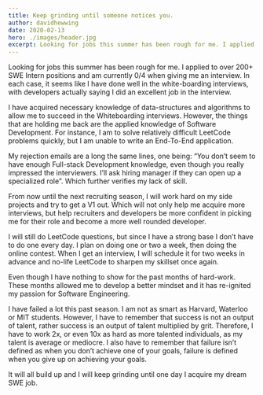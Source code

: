 ```yaml
---
title: Keep grinding until someone notices you.
author: davidhewwing
date: 2020-02-13
hero: ./images/header.jpg
excerpt: Looking for jobs this summer has been rough for me. I applied to over 200+ SWE Intern positions and am currently 0/4 when giving me an interview. In each case, it seems like I have done well in the white-boarding interviews, with developers actually saying I did an excellent job in the interview.
---
```


Looking for jobs this summer has been rough for me. I applied to over 200+ SWE Intern positions and am currently 0/4 when giving me an interview. In each case, it seems like I have done well in the white-boarding interviews, with developers actually saying I did an excellent job in the interview.

I have acquired necessary knowledge of data-structures and algorithms to allow me to succeed in the Whiteboarding interviews. However, the things that are holding me back are the applied knowledge of Software Development. For instance, I am to solve relatively difficult LeetCode problems quickly, but I am unable to write an End-To-End application.

My rejection emails are a long the same lines, one being: “You don’t seem to have enough Full-stack Development knowledge, even though you really impressed the interviewers. I’ll ask hiring manager if they can open up a specialized role”. Which further verifies my lack of skill.

From now until the next recruiting season, I will work hard on my side projects and try to get a V1 out. Which will not only help me acquire more interviews, but help recruiters and developers be more confident in picking me for their role and become a more well rounded developer.

I will still do LeetCode questions, but since I have a strong base I don’t have to do one every day. I plan on doing one or two a week, then doing the online contest. When I get an interview, I will schedule it for two weeks in advance and no-life LeetCode to sharpen my skillset once again.

Even though I have nothing to show for the past months of hard-work. These months allowed me to develop a better mindset and it has re-ignited my passion for Software Engineering.

I have failed a lot this past season. I am not as smart as Harvard, Waterloo or MIT students. However, I have to remember that success is not an output of talent, rather success is an output of talent multiplied by grit. Therefore, I have to work 2x, or even 10x as hard as more talented individuals, as my talent is average or mediocre. I also have to remember that failure isn’t defined as when you don’t achieve one of your goals, failure is defined when you give up on achieving your goals.

It will all build up and I will keep grinding until one day I acquire my dream SWE job.
